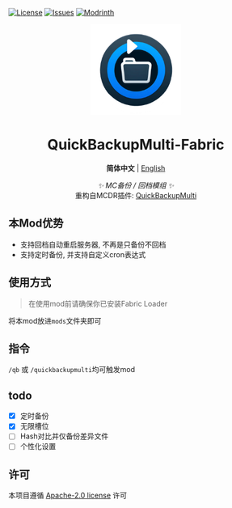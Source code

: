 [![License](https://img.shields.io/github/license/SkyDynamic/QuickBackupM-Fabric.svg)](https://www.apache.org/licenses/LICENSE-2.0)
[![Issues](https://img.shields.io/github/issues/SkyDynamic/QuickBackupM-Fabric.svg)](https://github.com/SkyDynamic/QuickBackupM-Fabric/issues)
[![Modrinth](https://img.shields.io/modrinth/dt/DgWBIBY5?label=Modrinth%20Downloads)](https://modrinth.com/mod/quickbackupmulti)

<div align="center">
<a><img src="./indexImg.png" width="180" height="180" alt="NoneBotPluginLogo"></a>
</div>
<div align="center">

# QuickBackupMulti-Fabric

**简体中文** | [English](README_EN.MD)

_✨ MC备份 / 回档模组 ✨_  
重构自MCDR插件: [QuickBackupMulti](https://github.com/TISUnion/QuickBackupM)

</div>

[//]: # (> [!WARNING]  )

[//]: # (> 本 Mod 对于客户端单人游戏兼容性较差，使用时请谨慎，若造成存档损坏本 Mod 不负任何责任)

## 本Mod优势
- 支持回档自动重启服务器, 不再是只备份不回档
- 支持定时备份, 并支持自定义cron表达式

## 使用方式
> 在使用mod前请确保你已安装Fabric Loader

将本mod放进`mods`文件夹即可

## 指令
`/qb` 或 `/quickbackupmulti`均可触发mod

## todo
- [x] 定时备份
- [x] 无限槽位
- [ ] Hash对比并仅备份差异文件
- [ ] 个性化设置

## 许可
本项目遵循 [Apache-2.0 license](https://www.apache.org/licenses/LICENSE-2.0) 许可
